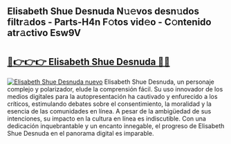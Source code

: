 ## Elisabeth Shue Desnuda N𝚞𝚎vos desn𝚞dos filtr𝚊dos - Parts-H4n F𝚘tos vid𝚎o - C𝚘ntenido atr𝚊ctivo Esw9V

# <h2><a href="http://mbd6hv.tromn.icu/?c=Elisabeth+Shue+Desnuda">🔗👉👉👉 Elisabeth Shue Desnuda 🔗🔗</a></h2>

[![Elisabeth Shue Desnuda nuevo](https://i.imgur.com/pEAQMta.gif)](http://mbd6hv.tromn.icu/?c=Elisabeth+Shue+Desnuda)
Elisabeth Shue Desnuda, un personaje complejo y polarizador, elude la comprensión fácil. Su uso innovador de los medios digitales para la autopresentación ha cautivado y enfurecido a los críticos, estimulando debates sobre el consentimiento, la moralidad y la esencia de las comunidades en línea. A pesar de la ambigüedad de sus intenciones, su impacto en la cultura en línea es indiscutible. Con una dedicación inquebrantable y un encanto innegable, el progreso de Elisabeth Shue Desnuda en el panorama digital es imparable.
